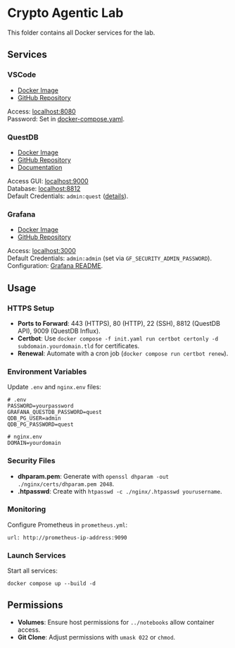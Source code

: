 # Crypto Agentic Lab

This folder contains all Docker services for the lab.

## Services

### VSCode

- [Docker Image](https://hub.docker.com/r/codercom/code-server)  
- [GitHub Repository](https://github.com/coder/code-server)  

Access: [localhost:8080](http://localhost:8080)  
Password: Set in [docker-compose.yaml](docker-compose.yaml).

### QuestDB

- [Docker Image](https://hub.docker.com/r/questdb/questdb)  
- [GitHub Repository](https://github.com/questdb/questdb)  
- [Documentation](https://questdb.io/docs/get-started/docker/)  

Access GUI: [localhost:9000](http://localhost:9000)  
Database: [localhost:8812](http://localhost:8812)  
Default Credentials: `admin:quest` ([details](https://questdb.io/docs/reference/configuration/#postgres-wire-protocol)).

### Grafana

- [Docker Image](https://hub.docker.com/r/grafana/grafana)  
- [GitHub Repository](https://github.com/grafana/grafana)  

Access: [localhost:3000](http://localhost:3000)  
Default Credentials: `admin:admin` (set via `GF_SECURITY_ADMIN_PASSWORD`).  
Configuration: [Grafana README](./grafana/README.md).

## Usage

### HTTPS Setup

- **Ports to Forward**: 443 (HTTPS), 80 (HTTP), 22 (SSH), 8812 (QuestDB API), 9009 (QuestDB Influx).  
- **Certbot**: Use `docker compose -f init.yaml run certbot certonly -d subdomain.yourdomain.tld` for certificates.  
- **Renewal**: Automate with a cron job (`docker compose run certbot renew`).

### Environment Variables

Update `.env` and `nginx.env` files:  
```
# .env
PASSWORD=yourpassword
GRAFANA_QUESTDB_PASSWORD=quest
QDB_PG_USER=admin
QDB_PG_PASSWORD=quest

# nginx.env
DOMAIN=yourdomain
```

### Security Files

- **dhparam.pem**: Generate with `openssl dhparam -out ./nginx/certs/dhparam.pem 2048`.  
- **.htpasswd**: Create with `htpasswd -c ./nginx/.htpasswd yourusername`.

### Monitoring

Configure Prometheus in `prometheus.yml`:  
```
url: http://prometheus-ip-address:9090
```

### Launch Services

Start all services:  
```
docker compose up --build -d
```

## Permissions

- **Volumes**: Ensure host permissions for `../notebooks` allow container access.  
- **Git Clone**: Adjust permissions with `umask 022` or `chmod`.

